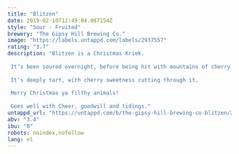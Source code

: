 ```yaml
---
title: "Blitzen"
date: 2019-02-10T12:49:04.087154Z
style: "Sour - Fruited"
brewery: "The Gipsy Hill Brewing Co."
image: "https://labels.untappd.com/labels/2937557"
rating: "3.7"
description: "Blitzen is a Christmas Kriek.  It’s been soured overnight, before being hit with mountains of cherry.  It’s deeply tart, with cherry sweetness cutting through it.  Merry Christmas ya filthy animals!  Goes well with Cheer, goodwill and tidings."
untappd_url: "https://untappd.com/b/the-gipsy-hill-brewing-co-blitzen/2937557"
abv: "3.4"
ibu: "0"
robots: noindex,nofollow
lang: nl
---
```

